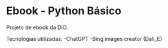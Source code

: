 # Ebook - Python Básico 
Projeto de ebook da DIO.

Tecnologias utilizadas:
-ChatGPT
-Bing images creator (Dall_E)
